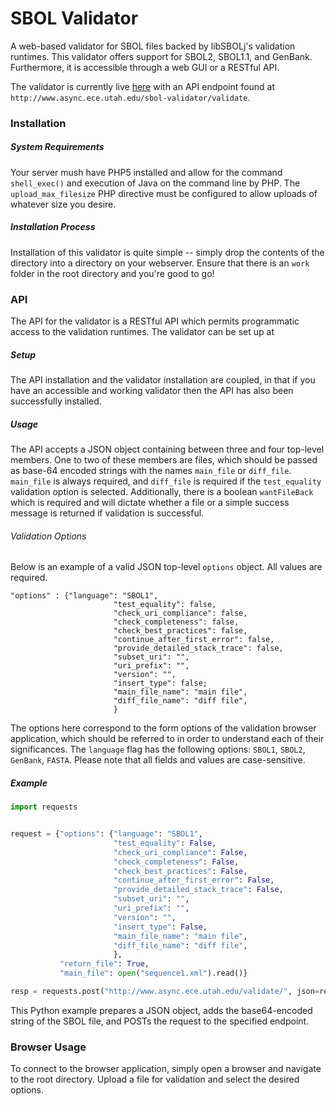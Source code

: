# SBOL Validator
A web-based validator for SBOL files backed by libSBOLj's validation runtimes. This validator offers support for SBOL2, SBOL1.1, and GenBank.
Furthermore, it is accessible through a web GUI or a RESTful API. 

The validator is currently live [here](http://www.async.ece.utah.edu/sbol-validator) with an API endpoint found at `http://www.async.ece.utah.edu/sbol-validator/validate`.

### Installation
##### System Requirements
Your server mush have PHP5 installed and allow for the command `shell_exec()` and execution of Java on the command line by PHP. 
The `upload_max_filesize` PHP directive must be configured to allow uploads of whatever size you desire.

##### Installation Process
Installation of this validator is quite simple -- simply drop the contents of the directory into a directory on your webserver.
Ensure that there is an `work` folder in the root directory and you're good to go!

### API
The API for the validator is a RESTful API which permits programmatic access to the validation runtimes. The validator can be set up at 
##### Setup
The API installation and the validator installation are coupled, in that if you have an accessible and working validator then the API has also been successfully installed. 
##### Usage
The API accepts a JSON object containing between three and four top-level members. One to two of these members are files, which should be passed as base-64 encoded strings with the names `main_file` or `diff_file`. `main_file` is always required, and `diff_file` is required if the `test_equality` validation option is selected. Additionally, there is a boolean `wantFileBack` which is required and will dictate whether a file or a simple success message is returned if validation is successful.

###### Validation Options
Below is an example of a valid JSON top-level `options` object. All values are required.
```
"options" : {"language": "SBOL1",
                       "test_equality": false,
                       "check_uri_compliance": false,
                       "check_completeness": false,
                       "check_best_practices": false,
                       "continue_after_first_error": false,
                       "provide_detailed_stack_trace": false,
                       "subset_uri": "",
                       "uri_prefix": "",
                       "version": "",
                       "insert_type": false;
                       "main_file_name": "main file",
                       "diff_file_name": "diff file", 
                       }
```

The options here correspond to the form options of the validation browser application, which should be referred to in order to understand each of their significances. The `language` flag has the following options: `SBOL1`, `SBOL2`, `GenBank`, `FASTA`. Please note that all fields and values are case-sensitive.

##### Example
```python
import requests


request = {"options": {"language": "SBOL1",
                       "test_equality": False,
                       "check_uri_compliance": False,
                       "check_completeness": False,
                       "check_best_practices": False,
                       "continue_after_first_error": False,
                       "provide_detailed_stack_trace": False,
                       "subset_uri": "",
                       "uri_prefix": "",
                       "version": "",
                       "insert_type": False,
                       "main_file_name": "main file",
                       "diff_file_name": "diff file", 
                       },
           "return_file": True,
           "main_file": open("sequence1.xml").read()}

resp = requests.post("http://www.async.ece.utah.edu/validate/", json=request)
```
This Python example prepares a JSON object, adds the base64-encoded string of the SBOL file, and POSTs the request to the specified endpoint.

### Browser Usage
To connect to the browser application, simply open a browser and navigate to the root directory. Upload a file for validation and select the desired options.
